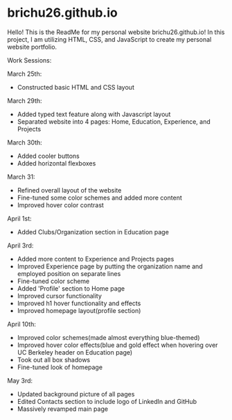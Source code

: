 # brichu26.github.io
Hello! This is the ReadMe for my personal website brichu26.github.io! In this project, I am utilizing HTML, CSS, and JavaScript to create my personal website portfolio. 

Work Sessions: 

March 25th: 
- Constructed basic HTML and CSS layout

March 29th: 
- Added typed text feature along with Javascript layout 
- Separated website into 4 pages: Home, Education, Experience, and Projects 

March 30th: 
- Added cooler buttons 
- Added horizontal flexboxes 

March 31: 
- Refined overall layout of the website
- Fine-tuned some color schemes and added more content 
- Improved hover color contrast 

April 1st: 
- Added Clubs/Organization section in Education page 

April 3rd: 
- Added more content to Experience and Projects pages 
- Improved Experience page by putting the organization name and employed position on separate lines 
- Fine-tuned color scheme
- Added 'Profile' section to Home page 
- Improved cursor functionality 
- Improved h1 hover functionality and effects 
- Improved homepage layout(profile section)

April 10th: 
- Improved color schemes(made almost everything blue-themed)
- Improved hover color effects(blue and gold effect when hovering over UC Berkeley header on Education page)
- Took out all box shadows 
- Fine-tuned look of homepage 

May 3rd: 
- Updated background picture of all pages 
- Edited Contacts section to include logo of LinkedIn and GitHub
- Massively revamped main page 